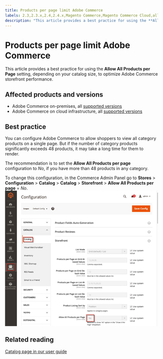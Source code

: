 ```yaml
---
title: Products per page limit Adobe Commerce
labels: 2.3,2.3.x,2.4,2.4.x,Magento Commerce,Magento Commerce Cloud,allow all products,best practices,performance,products per page,Adobe Commerce,cloud infrastructure,on-premises
description: "This article provides a best practice for using the **Allow All Products per Page** setting, depending on your catalog size, to optimize Adobe Commerce storefront performance."
---
```


# Products per page limit Adobe Commerce

This article provides a best practice for using the **Allow All Products per Page** setting, depending on your catalog size, to optimize Adobe Commerce storefront performance.

## Affected products and versions

* Adobe Commerce on-premises, all [supported versions](https://magento.com/sites/default/files/magento-software-lifecycle-policy.pdf)
* Adobe Commerce on cloud infrastructure, all [supported versions](https://magento.com/sites/default/files/magento-software-lifecycle-policy.pdf)

## Best practice

You can configure Adobe Commerce to allow shoppers to view all category products on a single page. But if the number of category products significantly exceeds 48 products, it may take a long time for them to render.

The recommendation is to set the **Allow All Products per page** configuration to *No*, if you have more than 48 products in any category.

To change this configuration, in the Commerce Admin Panel go to **Stores** > **Configuration** > **Catalog** > **Catalog** > **Storefront** > **Allow All Products per page** = *No*.
![magento_allow_all_products_per_page_2.4.1.png](assets/magento_allow_all_products_per_page_2.4.1.png)

## Related reading

 [Catalog page in our user guide](https://docs.magento.com/user-guide/configuration/catalog/catalog.html)
